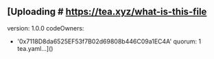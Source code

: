 [Uploading # https://tea.xyz/what-is-this-file
---
version: 1.0.0
codeOwners:
  - '0x7118D8da6525EF53f7B02d69808b446C09a1EC4A'
quorum: 1
tea.yaml…]()
